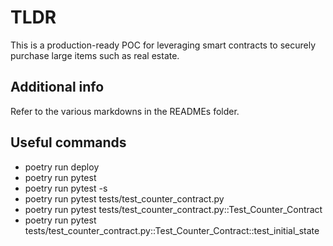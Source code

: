 # TLDR

This is a production-ready POC for leveraging smart contracts to securely purchase large items such as real estate.

## Additional info

Refer to the various markdowns in the READMEs folder.

## Useful commands

- poetry run deploy
- poetry run pytest <!-- test WITHOUT console output -->
- poetry run pytest -s <!-- test with console output -->
- poetry run pytest tests/test_counter_contract.py
- poetry run pytest tests/test_counter_contract.py::Test_Counter_Contract
- poetry run pytest tests/test_counter_contract.py::Test_Counter_Contract::test_initial_state
